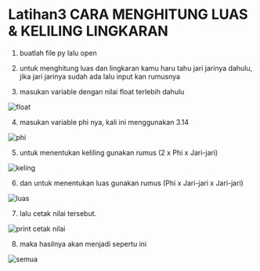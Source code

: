 # Latihan3 CARA MENGHITUNG LUAS & KELILING LINGKARAN

1. buatlah file py lalu open

2. untuk menghitung luas dan lingkaran kamu haru tahu jari jarinya dahulu,
jika jari jarinya sudah ada lalu input kan rumusnya

3. masukan variable dengan nilai float terlebih dahulu

![float](https://user-images.githubusercontent.com/115516758/197760111-9ff077e2-5e0c-4008-9f38-7a169047496f.PNG)

4. masukan variable phi nya, kali ini menggunakan 3.14

![phi](https://user-images.githubusercontent.com/115516758/197760207-2b53c2aa-c84a-4b51-847e-3d6fcc5d3851.PNG)

5. untuk menentukan keliling gunakan rumus (2 x Phi x Jari-jari)

![keling](https://user-images.githubusercontent.com/115516758/197760274-c3c297e2-39f5-4fa6-bc7f-62399521a2c5.PNG)

6. dan untuk menentukan luas gunakan rumus (Phi x Jari-jari x Jari-jari)

![luas](https://user-images.githubusercontent.com/115516758/197760326-023511a7-57ce-4b00-be6f-49abda3e81b4.PNG)

7. lalu cetak nilai tersebut.

![print cetak nilai](https://user-images.githubusercontent.com/115516758/197760458-5c8b6637-c1ca-482b-b16d-0c5ad6f34de5.PNG)

8. maka hasilnya akan menjadi sepertu ini

![semua](https://user-images.githubusercontent.com/115516758/197760559-4cbf1d27-4d21-4b9d-be71-3b2c8c7623a8.PNG)
